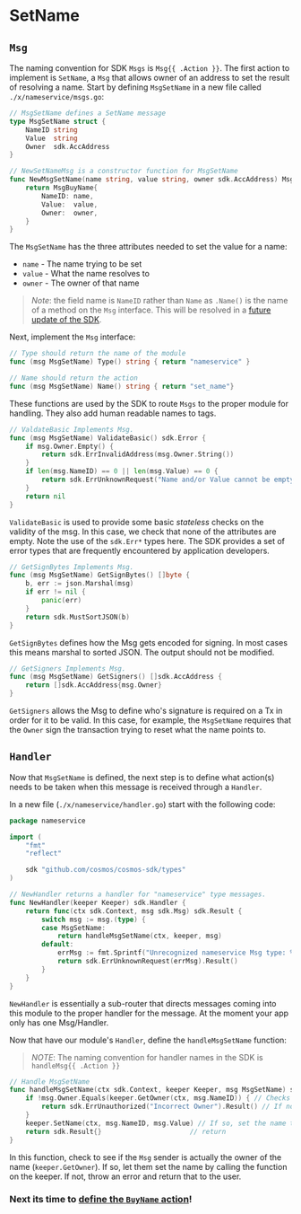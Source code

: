 # SetName

## `Msg`

The naming convention for SDK `Msgs` is `Msg{{ .Action }}`. The first action to implement is `SetName`, a `Msg` that allows owner of an address to set the result of resolving a name. Start by defining `MsgSetName` in a new file called `./x/nameservice/msgs.go`:

```go
// MsgSetName defines a SetName message
type MsgSetName struct {
	NameID string
	Value  string
	Owner  sdk.AccAddress
}

// NewSetNameMsg is a constructor function for MsgSetName
func NewMsgSetName(name string, value string, owner sdk.AccAddress) MsgSetName {
	return MsgBuyName{
		NameID: name,
		Value:  value,
		Owner:  owner,
	}
}
```

The `MsgSetName` has the three attributes needed to set the value for a name:
- `name` - The name trying to be set
- `value` - What the name resolves to
- `owner` - The owner of that name

> _*Note*_: the field name is `NameID` rather than `Name` as `.Name()` is the name of a method on the `Msg` interface.  This will be resolved in a [future update of the SDK](https://github.com/cosmos/cosmos-sdk/issues/2456).

Next, implement the `Msg` interface:

```go
// Type should return the name of the module
func (msg MsgSetName) Type() string { return "nameservice" }

// Name should return the action
func (msg MsgSetName) Name() string { return "set_name"}
```

These functions are used by the SDK to route `Msgs` to the proper module for handling. They also add human readable names to tags.

```go
// ValdateBasic Implements Msg.
func (msg MsgSetName) ValidateBasic() sdk.Error {
	if msg.Owner.Empty() {
		return sdk.ErrInvalidAddress(msg.Owner.String())
	}
	if len(msg.NameID) == 0 || len(msg.Value) == 0 {
		return sdk.ErrUnknownRequest("Name and/or Value cannot be empty")
	}
	return nil
}
```

`ValidateBasic` is used to provide some basic *stateless* checks on the validity of the msg.  In this case, we check that none of the attributes are empty. Note the use of the `sdk.Err*` types here. The SDK provides a set of error types that are frequently encountered by application developers.

```go
// GetSignBytes Implements Msg.
func (msg MsgSetName) GetSignBytes() []byte {
	b, err := json.Marshal(msg)
	if err != nil {
		panic(err)
	}
	return sdk.MustSortJSON(b)
}
```

`GetSignBytes` defines how the Msg gets encoded for signing.  In most cases this means marshal to sorted JSON. The output should not be modified.

```go
// GetSigners Implements Msg.
func (msg MsgSetName) GetSigners() []sdk.AccAddress {
	return []sdk.AccAddress{msg.Owner}
}
```

`GetSigners` allows the Msg to define who's signature is required on a Tx in order for it to be valid.  In this case, for example, the `MsgSetName` requires that the `Owner` sign the transaction trying to reset what the name points to.

## `Handler`

Now that `MsgSetName` is defined, the next step is to define what action(s) needs to be taken when this message is received through a `Handler`.

In a new file (`./x/nameservice/handler.go`) start with the following code:

```go
package nameservice

import (
	"fmt"
	"reflect"

	sdk "github.com/cosmos/cosmos-sdk/types"
)

// NewHandler returns a handler for "nameservice" type messages.
func NewHandler(keeper Keeper) sdk.Handler {
	return func(ctx sdk.Context, msg sdk.Msg) sdk.Result {
		switch msg := msg.(type) {
		case MsgSetName:
			return handleMsgSetName(ctx, keeper, msg)
		default:
			errMsg := fmt.Sprintf("Unrecognized nameservice Msg type: %v", reflect.TypeOf(msg).Name())
			return sdk.ErrUnknownRequest(errMsg).Result()
		}
	}
}
```

`NewHandler` is essentially a sub-router that directs messages coming into this module to the proper handler for the message. At the moment your app only has one Msg/Handler.

Now that have our module's `Handler`, define the `handleMsgSetName` function:

> _*NOTE*_: The naming convention for handler names in the SDK is `handleMsg{{ .Action }}`

```go
// Handle MsgSetName
func handleMsgSetName(ctx sdk.Context, keeper Keeper, msg MsgSetName) sdk.Result {
	if !msg.Owner.Equals(keeper.GetOwner(ctx, msg.NameID)) { // Checks if the the msg sender is the same as the current owner
		return sdk.ErrUnauthorized("Incorrect Owner").Result() // If not, throw an error
	}
	keeper.SetName(ctx, msg.NameID, msg.Value) // If so, set the name to the value specified in the msg.
	return sdk.Result{}                      // return
}
```

In this function, check to see if the `Msg` sender is actually the owner of the name (`keeper.GetOwner`).  If so, let them set the name by calling the function on the keeper.  If not, throw an error and return that to the user.

### Next its time to [define the `BuyName` action](./buy-name.md)!
